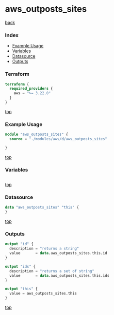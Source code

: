 # aws_outposts_sites

[back](../aws.md)

### Index

- [Example Usage](#example-usage)
- [Variables](#variables)
- [Datasource](#datasource)
- [Outputs](#outputs)

### Terraform

```terraform
terraform {
  required_providers {
    aws = ">= 3.22.0"
  }
}
```

[top](#index)

### Example Usage

```terraform
module "aws_outposts_sites" {
  source = "./modules/aws/d/aws_outposts_sites"

}
```

[top](#index)

### Variables

```terraform
```

[top](#index)

### Datasource

```terraform
data "aws_outposts_sites" "this" {
}
```

[top](#index)

### Outputs

```terraform
output "id" {
  description = "returns a string"
  value       = data.aws_outposts_sites.this.id
}

output "ids" {
  description = "returns a set of string"
  value       = data.aws_outposts_sites.this.ids
}

output "this" {
  value = aws_outposts_sites.this
}
```

[top](#index)